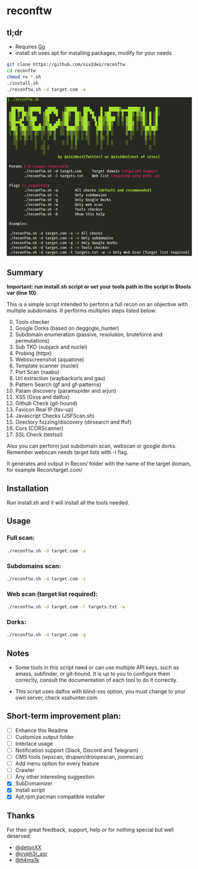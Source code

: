 # reconftw

## tl;dr

- Requires [Go](https://golang.org/dl/)
- install.sh uses apt for installing packages, modify for your needs

```bash
git clone https://github.com/six2dez/reconftw
cd reconftw
chmod +x *.sh
./install.sh
./reconftw.sh -d target.com -a
```
![Banner](banner.png)

## Summary

**Important: run install.sh script or set your tools path in the script in $tools var (line 10)**

This is a simple script intended to perform a full recon on an objective with multiple subdomains. It performs multiples steps listed below:

0. Tools checker
1. Google Dorks (based on deggogle_hunter)
2. Subdomain enumeration (passive, resolution, bruteforce and permutations)
3. Sub TKO (subjack and nuclei)
4. Probing (httpx)
5. Websscreenshot (aquatone)
6. Template scanner (nuclei)
7. Port Scan (naabu)
8. Url extraction (waybackurls and gau)
9. Pattern Search (gf and gf-patterns)
10. Param discovery (paramspider and arjun)
11. XSS (Gxss and dalfox)
12. Github Check (git-hound)
13. Favicon Real IP (fav-up)
14. Javascript Checks (JSFScan.sh)
15. Directory fuzzing/discovery (dirsearch and ffuf)
16. Cors (CORScanner)
17. SSL Check (testssl)

Also you can perform just subdomain scan, webscan or google dorks. Remember webscan needs target lists with -l flag.

It generates and output in Recon/ folder with the name of the target domain, for example Recon/target.com/

## Installation

Run install.sh and it will install all the tools needed.

## Usage

### Full scan:
```bash
./reconftw.sh -d target.com -a
```

### Subdomains scan:
```bash
./reconftw.sh -d target.com -s
```

### Web scan (target list required):
```bash
./reconftw.sh -d target.com -l targets.txt -w
```

### Dorks:
```bash
./reconftw.sh -d target.com -g
```

## Notes

- Some tools in this script need or can use multiple API keys, such as amass, subfinder, or git-hound. It is up to you to configure them correctly, consult the documentation of each tool to do it correctly.

- This script uses dalfox with blind-xss option, you must change to your own server, check xsshunter.com.

## Short-term improvement plan:
- [ ] Enhance this Readme
- [ ] Customize output folder
- [ ] Interlace usage
- [ ] Notification support (Slack, Discord and Telegram)
- [ ] CMS tools (wpscan, drupwn/droopescan, joomscan)
- [ ] Add menu option for every feature
- [ ] Crawler
- [ ] Any other interesting suggestion
- [X] SubDomainizer
- [X] Install script
- [X] Apt,rpm,pacman compatible installer

## Thanks
For their great feedback, support, help or for nothing special but well deserved:
- [@detonXX](https://twitter.com/detonXX)
- [@cyph3r_asr](https://twitter.com/cyph3r_asr)
- [@h4ms1k](https://twitter.com/h4ms1k)


